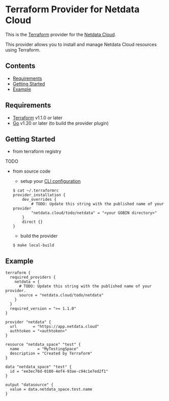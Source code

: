 # Terraform Provider for Netdata Cloud

This is the [Terraform](https://www.terraform.io/) provider for the [Netdata Cloud](https://www.netdata.cloud/).

This provider allows you to install and manage Netdata Cloud resources using Terraform.


## Contents

* [Requirements](#requirements)
* [Getting Started](#getting-started)
* [Example](#example)

## Requirements

- [Terraform](https://www.terraform.io/downloads.html) v1.1.0 or later
- [Go](https://golang.org/doc/install) v1.20 or later (to build the provider plugin)

## Getting Started

* from terraform registry

TODO

* from source code

	* setup your [CLI configuration](https://developer.hashicorp.com/terraform/cli/config/config-file#development-overrides-for-provider-developers)

	```console
	$ cat ~/.terraformrc
	provider_installation {
  		dev_overrides {
		    # TODO: Update this string with the published name of your provider
  		    "netdata.cloud/todo/netdata" = "<your GOBIN directory>"
  		}
  		direct {}
	}
	```

	* build the provider

	```console
	$ make local-build
	```

## Example

```hcl
terraform {
  required_providers {
    netdata = {
      # TODO: Update this string with the published name of your provider.
      source = "netdata.cloud/todo/netdata"
    }
  }
  required_version = ">= 1.1.0"
}

provider "netdata" {
  url       = "https://app.netdata.cloud"
  authtoken = "<authtoken>"
}

resource "netdata_space" "test" {
  name        = "MyTestingSpace"
  description = "Created by Terraform"
}

data "netdata_space" "test" {
  id = "ee3ec76d-0180-4ef4-93ae-c94c1e7ed2f1"
}

output "datasource" {
  value = data.netdata_space.test.name
}

```
